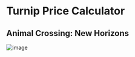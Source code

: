 # Turnip Price Calculator

## Animal Crossing: New Horizons

![image](https://user-images.githubusercontent.com/55970064/105563143-dec05900-5cd1-11eb-85a2-034e24353e09.png)
